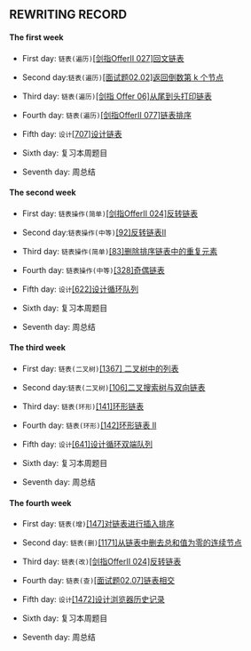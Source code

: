 ## REWRITING RECORD

#### The first week   

* First day: `链表(遍历)`[[剑指OfferII 027]回文链表](https://leetcode-cn.com/problems/aMhZSa/)

* Second day:`链表(遍历)`[[面试题02.02]返回倒数第 k 个节点](https://leetcode-cn.com/problems/kth-node-from-end-of-list-lcci/)

* Third day: `链表(遍历)`[[剑指 Offer 06]从尾到头打印链表](https://leetcode-cn.com/problems/cong-wei-dao-tou-da-yin-lian-biao-lcof/)

* Fourth day: `链表(遍历)`[[剑指OfferII 077]链表排序](https://leetcode-cn.com/problems/7WHec2/)

* Fifth day: `设计`[[707]设计链表](https://leetcode-cn.com/problems/design-linked-list/)

* Sixth day: 复习本周题目

* Seventh day: 周总结

#### The second week

* First day: `链表操作(简单)`[[剑指OfferII 024]反转链表](https://leetcode-cn.com/problems/UHnkqh/)

* Second day:`链表操作(中等)`[[92]反转链表II](https://leetcode-cn.com/problems/reverse-linked-list-ii/)

* Third day: `链表操作(简单)`[[83]删除排序链表中的重复元素](https://leetcode-cn.com/problems/remove-duplicates-from-sorted-list//)

* Fourth day: `链表操作(中等)`[[328]奇偶链表](https://leetcode-cn.com/problems/odd-even-linked-list/)

* Fifth day: `设计`[[622]设计循环队列](https://leetcode-cn.com/problems/design-circular-queue/)

* Sixth day: 复习本周题目

* Seventh day: 周总结

#### The third week

* First day: `链表(二叉树)`[[1367] 二叉树中的列表](https://leetcode-cn.com/problems/linked-list-in-binary-tree/)

* Second day:`链表(二叉树)`[[106]二叉搜索树与双向链表](https://leetcode-cn.com/problems/er-cha-sou-suo-shu-yu-shuang-xiang-lian-biao-lcof/)

* Third day: `链表(环形)`[[141]环形链表](https://leetcode-cn.com/problems/linked-list-cycle/)

* Fourth day: `链表(环形)`[[142]环形链表 II](https://leetcode-cn.com/problems/linked-list-cycle-ii/)

* Fifth day: `设计`[[641]设计循环双端队列](https://leetcode-cn.com/problems/design-circular-deque/)

* Sixth day: 复习本周题目

* Seventh day: 周总结

#### The fourth week

* First day: `链表(增)`[[147]对链表进行插入排序](https://leetcode-cn.com/problems/insertion-sort-list/)

* Second day: `链表(删)`[[1171]从链表中删去总和值为零的连续节点](https://leetcode-cn.com/problems/remove-zero-sum-consecutive-nodes-from-linked-list/)

* Third day: `链表(改)`[[剑指OfferII 024]反转链表](https://leetcode-cn.com/problems/UHnkqh/)

* Fourth day: `链表(查)`[[面试题02.07]链表相交](https://leetcode-cn.com/problems/intersection-of-two-linked-lists-lcci/)

* Fifth day: `设计`[[1472]设计浏览器历史记录](https://leetcode-cn.com/problems/design-browser-history/)

* Sixth day: 复习本周题目

* Seventh day: 周总结
